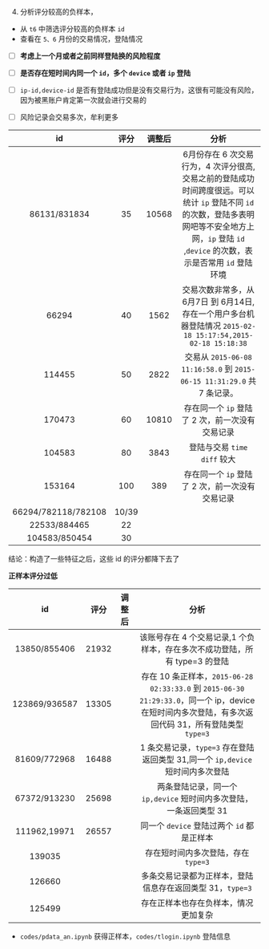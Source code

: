 

4. 分析评分较高的负样本，
- 从 `t6` 中筛选评分较高的负样本 `id`
- 查看在 `5、6` 月份的交易情况，登陆情况

- [ ] **考虑上一个月或者之前同样登陆换的风险程度**

- [ ] **是否存在短时间内同一个 `id`，多个 `device` 或者 `ip` 登陆**

- [ ] `ip-id,device-id` 是否有登陆成功但是没有交易行为，这很有可能没有风险，因为被黑账户肯定第一次就会进行交易的

- [ ] 风险记录会交易多次，牟利更多


| id | 评分| 调整后 | 分析 |
|:---:|:---:|:---:|:---:
|86131/831834| 35 | 10568 | 6月份存在 6 次交易行为，4 次评分很高,交易之前的登陆成功时间跨度很远。可以统计 `ip` 登陆不同 `id` 的次数，登陆多表明网吧等不安全地方上网，`ip` 登陆 `id` ,`device` 的次数，表示是否常用 `id` 登陆环境
|66294| 40 | 1562 | 交易次数非常多，从 6月7日 到 6月14日,存在一个用户多台机器登陆情况 `2015-02-18 15:17:54,2015-02-18 15:18:38`
|114455|50|2822|交易从 `2015-06-08 11:16:58.0` 到 `2015-06-15 11:31:29.0` 共 7 条记录。
|170473|60|10810|存在同一个 `ip` 登陆了 2 次，前一次没有交易记录
|104583|80|3843|登陆与交易 `time diff` 较大
|153164|100|389|存在同一个 `ip` 登陆了 2 次，前一次没有交易记录
| 66294/782118/782108 | 10/39 |
|22533/884465 | 22 |
|104583/850454| 30|

结论：构造了一些特征之后，这些 id 的评分都降下去了


**正样本评分过低**

| id | 评分| 调整后 | 分析 |
|:---:|:---:|:---:|:---:
|13850/855406|21932| | 该账号存在 4 个交易记录,1 个负样本，存在多次不成功登陆，所有 type=3 的登陆
|123869/936587|13305| |存在 10 条正样本，`2015-06-28 02:33:33.0` 到 `2015-06-30 21:29:33.0`，同一个 ip，device 在短时间内多次登陆，有多次返回代码 31，所有登陆类型 `type=3`
|81609/772968|16488| | 1 条交易记录，`type=3` 存在登陆返回类型 31,同一个 `ip,device` 短时间内多次登陆
|67372/913230| 25698 | | 两条登陆记录，同一个 `ip,device` 短时间内多次登陆，一条返回类型 31
|111962,19971|26557| | 同一个 `device` 登陆过两个 `id` 都是正样本
|139035| | | 存在短时间内多次登陆，存在 `type=3`
|126660| | | 多条交易记录都为正样本，登陆信息存在返回类型 31，`type=3`
|125499| | | 存在正样本也存在负样本，情况更加复杂|


- `codes/pdata_an.ipynb` 获得正样本，`codes/tlogin.ipynb` 登陆信息

